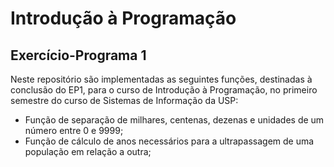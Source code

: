 # Introdução à Programação
## Exercício-Programa 1

Neste repositório são implementadas as seguintes funções, destinadas à conclusão do EP1, para o curso de Introdução à Programação, no primeiro semestre do curso de Sistemas de Informação da USP:

- Função de separação de milhares, centenas, dezenas e unidades de um número entre 0 e 9999;
- Função de cálculo de anos necessários para a ultrapassagem de uma população em relação a outra;
